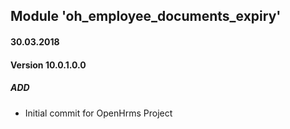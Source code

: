 ## Module 'oh_employee_documents_expiry'

#### 30.03.2018
#### Version 10.0.1.0.0
##### ADD
- Initial commit for OpenHrms Project
